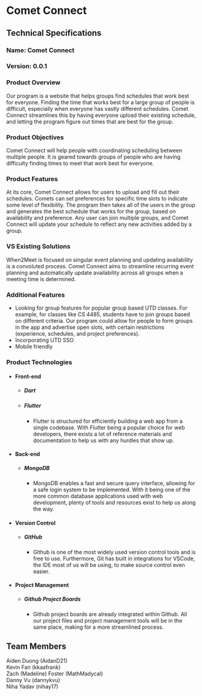 # Comet Connect
## Technical Specifications
### **Name:** Comet Connect
### **Version:** 0.0.1
### Product Overview
Our program is a website that helps groups find schedules that work best for everyone. Finding the time that works best for a large group of people is difficult, especially when everyone has vastly different schedules. Comet Connect streamlines this by having everyone upload their existing schedule, and letting the program figure out times that are best for the group.

### Product Objectives
Comet Connect will help people with coordinating scheduling between multiple people. It is geared towards groups of people who are having difficulty finding times to meet that work best for everyone.

### Product Features
At its core, Comet Connect allows for users to upload and fill out their schedules. Comets can set preferences for specific time slots to indicate some level of flexibility. The program then takes all of the users in the group and generates the best schedule that works for the group, based on availability and preference. Any user can join multiple groups, and Comet Connect will update your schedule to reflect any new activities added by a group.

### VS Existing Solutions
When2Meet is focused on singular event planning and updating availability is a convoluted process. Comet Connect aims to streamline recurring event planning and automatically update availability across all groups when a meeting time is determined.

### Additional Features
- Looking for group features for popular group based UTD classes. For example, for classes like CS 4485, students have to join groups based on different criteria. Our program could allow for people to form groups in the app and advertise open slots, with certain restrictions (experience, schedules, and project preferences). 
- Incorporating UTD SSO
- Mobile friendly

### Product Technologies
- #### Front-end
  - ##### Dart
  - ##### Flutter
    - Flutter is structured for efficiently building a web app from a single codebase. With Flutter being a popular choice for web developers, there exists a lot of reference materials and documentation to help us with any hurdles that show up.

- #### Back-end
  - ##### MongoDB
    - MongoDB enables a fast and secure query interface, allowing for a safe login system to be implemented. With it being one of the more common database applications used with web development, plenty of tools and resources exist to help us along the way.

- #### Version Control
  - ##### GitHub
    - Github is one of the most widely used version control tools and is free to use. Furthermore, Git has built in integrations for VSCode, the IDE most of us will be using, to make source control even easier.

- #### Project Management
  - ##### Github Project Boards
    - Github project boards are already integrated within Github. All our project files and project management tools will be in the same place, making for a more streamlined process.

## Team Members
Aiden Duong (AidanD21)  
Kevin Fan (kkaafrank)  
Zach (Madeline) Foster (MathMadycal)  
Danny Vu (dannykvu)  
Niha Yadav (nihay17)